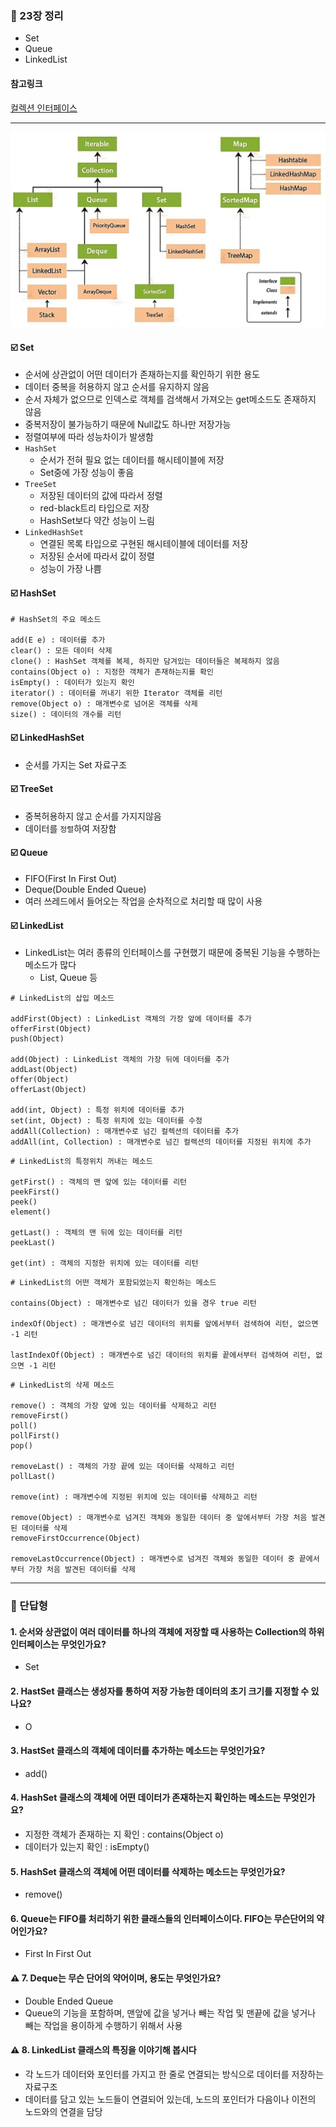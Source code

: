 ### 💭 23장 정리

- Set
- Queue
- LinkedList

#### 참고링크

[컬렉션 인터페이스](https://inpa.tistory.com/entry/JCF-%F0%9F%A7%B1-Collections-Framework-%EC%A2%85%EB%A5%98-%EC%B4%9D%EC%A0%95%EB%A6%AC#collection_%EC%9D%B8%ED%84%B0%ED%8E%98%EC%9D%B4%EC%8A%A4)

---

![img.png](img.png)

#### ☑️ Set

- 순서에 상관없이 어떤 데이터가 존재하는지를 확인하기 위한 용도
- 데이터 중복을 허용하지 않고 순서를 유지하지 않음
- 순서 자체가 없으므로 인덱스로 객체를 검색해서 가져오는 get메소드도 존재하지 않음
- 중복저장이 불가능하기 때문에 Null값도 하나만 저장가능
- 정렬여부에 따라 성능차이가 발생함
- `HashSet`
  - 순서가 전혀 필요 없는 데이터를 해시테이블에 저장
  - Set중에 가장 성능이 좋음
- `TreeSet`
  - 저장된 데이터의 값에 따라서 정렬
  - red-black트리 타입으로 저장
  - HashSet보다 약간 성능이 느림
- `LinkedHashSet`
  - 연결된 목록 타입으로 구현된 해시테이블에 데이터를 저장
  - 저장된 순서에 따라서 값이 정렬
  - 성능이 가장 나쁨

#### ☑️ HashSet

```
# HashSet의 주요 메소드

add(E e) : 데이터를 추가
clear() : 모든 데이터 삭제
clone() : HashSet 객체를 복제, 하지만 담겨있는 데이터들은 복제하지 않음
contains(Object o) : 지정한 객체가 존재하는지를 확인
isEmpty() : 데이터가 있는지 확인
iterator() : 데이터를 꺼내기 위한 Iterator 객체를 리턴
remove(Object o) : 매개변수로 넘어온 객체를 삭제
size() : 데이터의 개수를 리턴
```

#### ☑️ LinkedHashSet

- 순서를 가지는 Set 자료구조

#### ☑️ TreeSet

- 중복허용하지 않고 순서를 가지지않음
- 데이터를 `정렬`하여 저장함

#### ☑️ Queue

- FIFO(First In First Out)
- Deque(Double Ended Queue)
- 여러 쓰레드에서 들어오는 작업을 순차적으로 처리할 때 많이 사용

#### ☑️ LinkedList

- LinkedList는 여러 종류의 인터페이스를 구현했기 때문에 중복된 기능을 수행하는 메소드가 많다
  - List, Queue 등

```
# LinkedList의 삽입 메소드

addFirst(Object) : LinkedList 객체의 가장 앞에 데이터를 추가
offerFirst(Object)
push(Object)

add(Object) : LinkedList 객체의 가장 뒤에 데이터를 추가
addLast(Object)
offer(Object)
offerLast(Object)

add(int, Object) : 특정 위치에 데이터를 추가
set(int, Object) : 특정 위치에 있는 데이터를 수정
addAll(Collection) : 매개변수로 넘긴 컬렉션의 데이터를 추가
addAll(int, Collection) : 매개변수로 넘긴 컬렉션의 데이터를 지정된 위치에 추가
```

```
# LinkedList의 특정위치 꺼내는 메소드

getFirst() : 객체의 맨 앞에 있는 데이터를 리턴
peekFirst()
peek()
element()

getLast() : 객체의 맨 뒤에 있는 데이터를 리턴
peekLast()

get(int) : 객체의 지정한 위치에 있는 데이터를 리턴
```

```
# LinkedList의 어떤 객체가 포함되었는지 확인하는 메소드

contains(Object) : 매개변수로 넘긴 데이터가 있을 경우 true 리턴

indexOf(Object) : 매개변수로 넘긴 데이터의 위치를 앞에서부터 검색하여 리턴, 없으면 -1 리턴

lastIndexOf(Object) : 매개변수로 넘긴 데이터의 위치를 끝에서부터 검색하여 리턴, 없으면 -1 리턴
```

```
# LinkedList의 삭제 메소드

remove() : 객체의 가장 앞에 있는 데이터를 삭제하고 리턴
removeFirst()
poll()
pollFirst()
pop()

removeLast() : 객체의 가장 끝에 있는 데이터를 삭제하고 리턴
pollLast()

remove(int) : 매개변수에 지정된 위치에 있는 데이터를 삭제하고 리턴

remove(Object) : 매개변수로 넘겨진 객체와 동일한 데이터 중 앞에서부터 가장 처음 발견된 데이터를 삭제
removeFirstOccurrence(Object)

removeLastOccurrence(Object) : 매개변수로 넘겨진 객체와 동일한 데이터 중 끝에서부터 가장 처음 발견된 데이터를 삭제
```

---

### 💭 단답형

#### 1. 순서와 상관없이 여러 데이터를 하나의 객체에 저장할 때 사용하는 Collection의 하위 인터페이스는 무엇인가요?

- Set

#### 2. HastSet 클래스는 생성자를 통하여 저장 가능한 데이터의 초기 크기를 지정할 수 있나요?

- O

#### 3. HastSet 클래스의 객체에 데이터를 추가하는 메소드는 무엇인가요?

- add()

#### 4. HashSet 클래스의 객체에 어떤 데이터가 존재하는지 확인하는 메소드는 무엇인가요?

- 지정한 객체가 존재하는 지 확인 : contains(Object o)
- 데이터가 있는지 확인 : isEmpty()

#### 5. HashSet 클래스의 객체에 어떤 데이터를 삭제하는 메소드는 무엇인가요?

- remove()

#### 6. Queue는 FIFO를 처리하기 위한 클래스들의 인터페이스이다. FIFO는 무슨단어의 약어인가요?

- First In First Out

#### ⚠️ 7. Deque는 무슨 단어의 약어이며, 용도는 무엇인가요?

- Double Ended Queue
- Queue의 기능을 포함하며, 맨앞에 값을 넣거나 빼는 작업 및 맨끝에 값을 넣거나 빼는 작업을 용이하게 수행하기 위해서 사용

#### ⚠️ 8. LinkedList 클래스의 특징을 이야기해 봅시다

- 각 노드가 데이터와 포인터를 가지고 한 줄로 연결되는 방식으로 데이터를 저장하는 자료구조
- 데이터를 담고 있는 노드들이 연결되어 있는데, 노드의 포인터가 다음이나 이전의 노드와의 연결을 담당